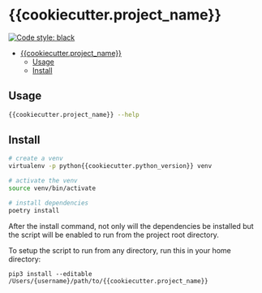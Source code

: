 # {{cookiecutter.project_name}}

<a href="https://github.com/ambv/black"><img alt="Code style: black" src="https://img.shields.io/badge/code%20style-black-000000.svg"></a>

- [{{cookiecutter.project_name}}](#cookiecutterprojectname)
  - [Usage](#usage)
  - [Install](#install)

## Usage

```bash
{{cookiecutter.project_name}} --help
```

## Install

```bash
# create a venv
virtualenv -p python{{cookiecutter.python_version}} venv

# activate the venv
source venv/bin/activate

# install dependencies
poetry install
```

After the install command, not only will the dependencies be installed but the script will be enabled to run from the project root directory.

To setup the script to run from any directory, run this in your home directory:

```
pip3 install --editable /Users/{username}/path/to/{{cookiecutter.project_name}}
```
